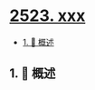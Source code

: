 # [2523. xxx](https://github.com/Tdahuyou/TNotes.leetcode/tree/main/notes/2523.%20xxx)

<!-- region:toc -->

- [1. 📝 概述](#1--概述)

<!-- endregion:toc -->

## 1. 📝 概述
